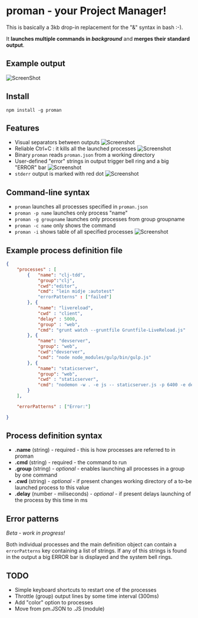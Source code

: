 # proman - your Project Manager!

This is basically a 3kb drop-in replacement for the "&" syntax in bash :-).

It **launches multiple commands in *background*** and **merges their standard output**.

## Example output

![ScreenShot](http://cl.ly/SKyK/1.%20node%20pm.js%20(node)%20(via%20Ember).png)

## Install

`npm install -g proman`

## Features

- Visual separators between outputs
![Screenshot](http://cl.ly/image/1j3M3a0e2R20/Ember%20Library%20Mediator.png)
- Reliable Ctrl+C : it kills all the launched processes
![Screenshot](http://f.cl.ly/items/1U213y2T462C3S242k23/Ember%20Library%20Mediator.png)
- Binary `proman` reads `proman.json` from a working directory
- User-defined "error" strings in output trigger bell ring and a big "ERROR" bar
![Screenshot](http://cl.ly/image/1W0m1k3K2q0b/Ember.png)
- `stderr` output is marked with red dot
![Screenshot](http://cl.ly/image/3Y2s2D3C2U0q/Ember%20Library%20Mediator.png)

## Command-line syntax

- `proman` launches all processes specified in `proman.json`
- `proman -p name` launches only process "name"
- `proman -g groupname` launches only processes from group groupname
- `proman -c name` only shows the command
- `proman -i` shows table of all specified processes
	![Screenshot](http://cl.ly/image/18141J2B0U0M/Ember.png)
	
## Example process definition file

```json
{
    "processes" : [
        {   "name": "clj-tdd",
            "group":"clj",
            "cwd":"editor",
            "cmd": "lein midje :autotest"
            "errorPatterns" : ["failed"]
        }, {
            "name": "livereload",
            "cwd" : "client",
            "delay" : 5000,
            "group" : "web",
            "cmd": "grunt watch --gruntfile Gruntfile-LiveReload.js"
        }, {
            "name": "devserver",
            "group": "web",
            "cwd":"devserver",
            "cmd": "node node_modules/gulp/bin/gulp.js"
        }, {
            "name": "staticserver",
            "group": "web",
            "cwd" : "staticserver",
            "cmd": "nodemon -w . -e js -- staticserver.js -p 6400 -e development -s ../client/build"
        }
    ],

    "errorPatterns" : ["Error:"]

}
```
## Process definition syntax

- **.name** (string) - required -  this is how processes are referred to in proman
- **.cmd** (string) - required - the command to run
- **.group** (string) - *optional* - enables launching all processes in a group by one command
- **.cwd** (string) - *optional* - if present changes working directory of a to-be launched process to this value
- **.delay** (number - miliseconds) - *optional* - if present delays launching of the process by this time in ms

## Error patterns

*Beta - work in progress!*

Both individual processes and the main definition object can contain a `errorPatterns` key containing a list of strings. If any of this strings is found in the output a big ERROR bar is displayed and the system bell rings.

## TODO

- Simple keyboard shortcuts to restart one of the processes
- Throttle (group) output lines by some time interval (300ms)
- Add "color" option to processes
- Move from pm.JSON to .JS (module)